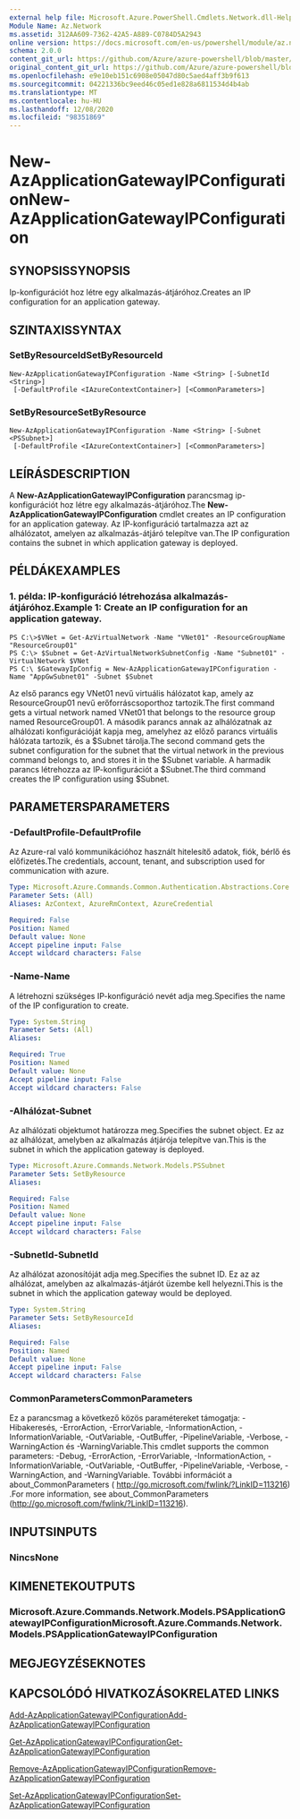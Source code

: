 ```yaml
---
external help file: Microsoft.Azure.PowerShell.Cmdlets.Network.dll-Help.xml
Module Name: Az.Network
ms.assetid: 312AA609-7362-42A5-A889-C0784D5A2943
online version: https://docs.microsoft.com/en-us/powershell/module/az.network/new-azapplicationgatewayipconfiguration
schema: 2.0.0
content_git_url: https://github.com/Azure/azure-powershell/blob/master/src/Network/Network/help/New-AzApplicationGatewayIPConfiguration.md
original_content_git_url: https://github.com/Azure/azure-powershell/blob/master/src/Network/Network/help/New-AzApplicationGatewayIPConfiguration.md
ms.openlocfilehash: e9e10eb151c6908e05047d80c5aed4aff3b9f613
ms.sourcegitcommit: 04221336bc9eed46c05ed1e828a6811534d4b4ab
ms.translationtype: MT
ms.contentlocale: hu-HU
ms.lasthandoff: 12/08/2020
ms.locfileid: "98351869"
---
```

# <span data-ttu-id="7f429-101">New-AzApplicationGatewayIPConfiguration</span><span class="sxs-lookup"><span data-stu-id="7f429-101">New-AzApplicationGatewayIPConfiguration</span></span>

## <span data-ttu-id="7f429-102">SYNOPSIS</span><span class="sxs-lookup"><span data-stu-id="7f429-102">SYNOPSIS</span></span>
<span data-ttu-id="7f429-103">Ip-konfigurációt hoz létre egy alkalmazás-átjáróhoz.</span><span class="sxs-lookup"><span data-stu-id="7f429-103">Creates an IP configuration for an application gateway.</span></span>

## <span data-ttu-id="7f429-104">SZINTAXIS</span><span class="sxs-lookup"><span data-stu-id="7f429-104">SYNTAX</span></span>

### <span data-ttu-id="7f429-105">SetByResourceId</span><span class="sxs-lookup"><span data-stu-id="7f429-105">SetByResourceId</span></span>
```
New-AzApplicationGatewayIPConfiguration -Name <String> [-SubnetId <String>]
 [-DefaultProfile <IAzureContextContainer>] [<CommonParameters>]
```

### <span data-ttu-id="7f429-106">SetByResource</span><span class="sxs-lookup"><span data-stu-id="7f429-106">SetByResource</span></span>
```
New-AzApplicationGatewayIPConfiguration -Name <String> [-Subnet <PSSubnet>]
 [-DefaultProfile <IAzureContextContainer>] [<CommonParameters>]
```

## <span data-ttu-id="7f429-107">LEÍRÁS</span><span class="sxs-lookup"><span data-stu-id="7f429-107">DESCRIPTION</span></span>
<span data-ttu-id="7f429-108">A **New-AzApplicationGatewayIPConfiguration** parancsmag ip-konfigurációt hoz létre egy alkalmazás-átjáróhoz.</span><span class="sxs-lookup"><span data-stu-id="7f429-108">The **New-AzApplicationGatewayIPConfiguration** cmdlet creates an IP configuration for an application gateway.</span></span>
<span data-ttu-id="7f429-109">Az IP-konfiguráció tartalmazza azt az alhálózatot, amelyen az alkalmazás-átjáró telepítve van.</span><span class="sxs-lookup"><span data-stu-id="7f429-109">The IP configuration contains the subnet in which application gateway is deployed.</span></span>

## <span data-ttu-id="7f429-110">PÉLDÁK</span><span class="sxs-lookup"><span data-stu-id="7f429-110">EXAMPLES</span></span>

### <span data-ttu-id="7f429-111">1. példa: IP-konfiguráció létrehozása alkalmazás-átjáróhoz.</span><span class="sxs-lookup"><span data-stu-id="7f429-111">Example 1: Create an IP configuration for an application gateway.</span></span>
```
PS C:\>$VNet = Get-AzVirtualNetwork -Name "VNet01" -ResourceGroupName "ResourceGroup01"
PS C:\> $Subnet = Get-AzVirtualNetworkSubnetConfig -Name "Subnet01" -VirtualNetwork $VNet 
PS C:\ $GatewayIpConfig = New-AzApplicationGatewayIPConfiguration -Name "AppGwSubnet01" -Subnet $Subnet
```

<span data-ttu-id="7f429-112">Az első parancs egy VNet01 nevű virtuális hálózatot kap, amely az ResourceGroup01 nevű erőforráscsoporthoz tartozik.</span><span class="sxs-lookup"><span data-stu-id="7f429-112">The first command gets a virtual network named VNet01 that belongs to the resource group named ResourceGroup01.</span></span>
<span data-ttu-id="7f429-113">A második parancs annak az alhálózatnak az alhálózati konfigurációját kapja meg, amelyhez az előző parancs virtuális hálózata tartozik, és a $Subnet tárolja.</span><span class="sxs-lookup"><span data-stu-id="7f429-113">The second command gets the subnet configuration for the subnet that the virtual network in the previous command belongs to, and stores it in the $Subnet variable.</span></span>
<span data-ttu-id="7f429-114">A harmadik parancs létrehozza az IP-konfigurációt a $Subnet.</span><span class="sxs-lookup"><span data-stu-id="7f429-114">The third command creates the IP configuration using $Subnet.</span></span>

## <span data-ttu-id="7f429-115">PARAMETERS</span><span class="sxs-lookup"><span data-stu-id="7f429-115">PARAMETERS</span></span>

### <span data-ttu-id="7f429-116">-DefaultProfile</span><span class="sxs-lookup"><span data-stu-id="7f429-116">-DefaultProfile</span></span>
<span data-ttu-id="7f429-117">Az Azure-ral való kommunikációhoz használt hitelesítő adatok, fiók, bérlő és előfizetés.</span><span class="sxs-lookup"><span data-stu-id="7f429-117">The credentials, account, tenant, and subscription used for communication with azure.</span></span>

```yaml
Type: Microsoft.Azure.Commands.Common.Authentication.Abstractions.Core.IAzureContextContainer
Parameter Sets: (All)
Aliases: AzContext, AzureRmContext, AzureCredential

Required: False
Position: Named
Default value: None
Accept pipeline input: False
Accept wildcard characters: False
```

### <span data-ttu-id="7f429-118">-Name</span><span class="sxs-lookup"><span data-stu-id="7f429-118">-Name</span></span>
<span data-ttu-id="7f429-119">A létrehozni szükséges IP-konfiguráció nevét adja meg.</span><span class="sxs-lookup"><span data-stu-id="7f429-119">Specifies the name of the IP configuration to create.</span></span>

```yaml
Type: System.String
Parameter Sets: (All)
Aliases:

Required: True
Position: Named
Default value: None
Accept pipeline input: False
Accept wildcard characters: False
```

### <span data-ttu-id="7f429-120">-Alhálózat</span><span class="sxs-lookup"><span data-stu-id="7f429-120">-Subnet</span></span>
<span data-ttu-id="7f429-121">Az alhálózati objektumot határozza meg.</span><span class="sxs-lookup"><span data-stu-id="7f429-121">Specifies the subnet object.</span></span>
<span data-ttu-id="7f429-122">Ez az az alhálózat, amelyben az alkalmazás átjárója telepítve van.</span><span class="sxs-lookup"><span data-stu-id="7f429-122">This is the subnet in which the application gateway is deployed.</span></span>

```yaml
Type: Microsoft.Azure.Commands.Network.Models.PSSubnet
Parameter Sets: SetByResource
Aliases:

Required: False
Position: Named
Default value: None
Accept pipeline input: False
Accept wildcard characters: False
```

### <span data-ttu-id="7f429-123">-SubnetId</span><span class="sxs-lookup"><span data-stu-id="7f429-123">-SubnetId</span></span>
<span data-ttu-id="7f429-124">Az alhálózat azonosítóját adja meg.</span><span class="sxs-lookup"><span data-stu-id="7f429-124">Specifies the subnet ID.</span></span>
<span data-ttu-id="7f429-125">Ez az az alhálózat, amelyben az alkalmazás-átjárót üzembe kell helyezni.</span><span class="sxs-lookup"><span data-stu-id="7f429-125">This is the subnet in which the application gateway would be deployed.</span></span>

```yaml
Type: System.String
Parameter Sets: SetByResourceId
Aliases:

Required: False
Position: Named
Default value: None
Accept pipeline input: False
Accept wildcard characters: False
```

### <span data-ttu-id="7f429-126">CommonParameters</span><span class="sxs-lookup"><span data-stu-id="7f429-126">CommonParameters</span></span>
<span data-ttu-id="7f429-127">Ez a parancsmag a következő közös paramétereket támogatja: -Hibakeresés, -ErrorAction, -ErrorVariable, -InformationAction, -InformationVariable, -OutVariable, -OutBuffer, -PipelineVariable, -Verbose, -WarningAction és -WarningVariable.</span><span class="sxs-lookup"><span data-stu-id="7f429-127">This cmdlet supports the common parameters: -Debug, -ErrorAction, -ErrorVariable, -InformationAction, -InformationVariable, -OutVariable, -OutBuffer, -PipelineVariable, -Verbose, -WarningAction, and -WarningVariable.</span></span> <span data-ttu-id="7f429-128">További információt a about_CommonParameters ( http://go.microsoft.com/fwlink/?LinkID=113216) .</span><span class="sxs-lookup"><span data-stu-id="7f429-128">For more information, see about_CommonParameters (http://go.microsoft.com/fwlink/?LinkID=113216).</span></span>

## <span data-ttu-id="7f429-129">INPUTS</span><span class="sxs-lookup"><span data-stu-id="7f429-129">INPUTS</span></span>

### <span data-ttu-id="7f429-130">Nincs</span><span class="sxs-lookup"><span data-stu-id="7f429-130">None</span></span>

## <span data-ttu-id="7f429-131">KIMENETEK</span><span class="sxs-lookup"><span data-stu-id="7f429-131">OUTPUTS</span></span>

### <span data-ttu-id="7f429-132">Microsoft.Azure.Commands.Network.Models.PSApplicationGatewayIPConfiguration</span><span class="sxs-lookup"><span data-stu-id="7f429-132">Microsoft.Azure.Commands.Network.Models.PSApplicationGatewayIPConfiguration</span></span>

## <span data-ttu-id="7f429-133">MEGJEGYZÉSEK</span><span class="sxs-lookup"><span data-stu-id="7f429-133">NOTES</span></span>

## <span data-ttu-id="7f429-134">KAPCSOLÓDÓ HIVATKOZÁSOK</span><span class="sxs-lookup"><span data-stu-id="7f429-134">RELATED LINKS</span></span>

[<span data-ttu-id="7f429-135">Add-AzApplicationGatewayIPConfiguration</span><span class="sxs-lookup"><span data-stu-id="7f429-135">Add-AzApplicationGatewayIPConfiguration</span></span>](./Add-AzApplicationGatewayIPConfiguration.md)

[<span data-ttu-id="7f429-136">Get-AzApplicationGatewayIPConfiguration</span><span class="sxs-lookup"><span data-stu-id="7f429-136">Get-AzApplicationGatewayIPConfiguration</span></span>](./Get-AzApplicationGatewayIPConfiguration.md)

[<span data-ttu-id="7f429-137">Remove-AzApplicationGatewayIPConfiguration</span><span class="sxs-lookup"><span data-stu-id="7f429-137">Remove-AzApplicationGatewayIPConfiguration</span></span>](./Remove-AzApplicationGatewayIPConfiguration.md)

[<span data-ttu-id="7f429-138">Set-AzApplicationGatewayIPConfiguration</span><span class="sxs-lookup"><span data-stu-id="7f429-138">Set-AzApplicationGatewayIPConfiguration</span></span>](./Set-AzApplicationGatewayIPConfiguration.md)


